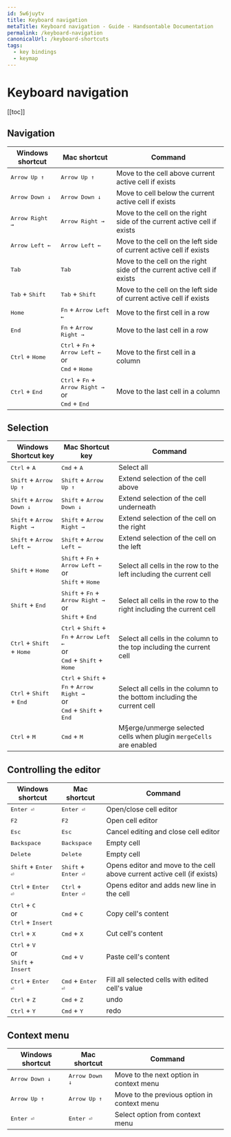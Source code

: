 ```yaml
---
id: 5w6juytv
title: Keyboard navigation
metaTitle: Keyboard navigation - Guide - Handsontable Documentation
permalink: /keyboard-navigation
canonicalUrl: /keyboard-shortcuts
tags:
  - key bindings
  - keymap
---
```


# Keyboard navigation

[[toc]]

## Navigation

| Windows shortcut | Mac shortcut | Command |
|---|---|---|
| <kbd>Arrow Up ↑</kbd> | <kbd>Arrow Up ↑</kbd>  | Move to the cell above current active cell if exists |
| <kbd>Arrow Down ↓</kbd> | <kbd>Arrow Down ↓</kbd> | Move to cell below the current active cell if exists |
| <kbd>Arrow Right →</kbd> | <kbd>Arrow Right →</kbd> | Move to the cell on the right side of the current active cell if exists |
| <kbd>Arrow Left ←</kbd> | <kbd>Arrow Left ←</kbd> | Move to the cell on the left side of current active cell if exists |
| <kbd>Tab</kbd> | <kbd>Tab</kbd> | Move to the cell on the right side of the current active cell if exists |
| <kbd>Tab</kbd> + <kbd>Shift</kbd> | <kbd>Tab</kbd> + <kbd>Shift</kbd> | Move to the cell on the left side of current active cell if exists |
| <kbd>Home</kbd> | <kbd>Fn</kbd> + <kbd>Arrow Left ←</kbd> | Move to the first cell in a row |
| <kbd>End</kbd> | <kbd>Fn</kbd> + <kbd>Arrow Right →</kbd> | Move to the last cell in a row |
| <kbd>Ctrl</kbd> + <kbd>Home</kbd> | <kbd>Ctrl</kbd> + <kbd>Fn</kbd> + <kbd>Arrow Left ←</kbd><br>or<br><kbd>Cmd</kbd> + <kbd>Home</kbd> | Move to the first cell in a column |
| <kbd>Ctrl</kbd> + <kbd>End</kbd> | <kbd>Ctrl</kbd> + <kbd>Fn</kbd> + <kbd>Arrow Right →</kbd><br>or<br><kbd>Cmd</kbd> + <kbd>End</kbd> | Move to the last cell in a column |


## Selection

| Windows Shortcut key| Mac Shortcut key | Command |
|---|---|---|
| <kbd>Ctrl</kbd> + <kbd>A</kbd>  | <kbd>Cmd</kbd> + <kbd>A</kbd>  | Select all |
| <kbd>Shift</kbd> + <kbd>Arrow Up ↑</kbd>  | <kbd>Shift</kbd> + <kbd>Arrow Up ↑</kbd> | Extend selection of the cell above  |
| <kbd>Shift</kbd> + <kbd>Arrow Down ↓</kbd> | <kbd>Shift</kbd> + <kbd>Arrow Down ↓</kbd> | Extend selection of the cell underneath |
| <kbd>Shift</kbd> + <kbd>Arrow Right →</kbd>  | <kbd>Shift</kbd> + <kbd>Arrow Right →</kbd> | Extend selection of the cell on the right |
| <kbd>Shift</kbd> + <kbd>Arrow Left ←</kbd> | <kbd>Shift</kbd> + <kbd>Arrow Left ←</kbd> | Extend selection of the cell on the left  |
| <kbd>Shift</kbd> + <kbd>Home</kbd>  | <kbd>Shift</kbd> + <kbd>Fn</kbd> + <kbd>Arrow Left ←</kbd><br>or<br><kbd>Shift</kbd> + <kbd>Home</kbd> | Select all cells in the row to the left including the current cell |
| <kbd>Shift</kbd> + <kbd>End</kbd> | <kbd>Shift</kbd> + <kbd>Fn</kbd> + <kbd>Arrow Right →</kbd><br>or<br><kbd>Shift</kbd> + <kbd>End</kbd> | Select all cells in the row to the right including the current cell |
| <kbd>Ctrl</kbd> + <kbd>Shift</kbd> + <kbd>Home</kbd> | <kbd>Ctrl</kbd> + <kbd>Shift</kbd> + <kbd>Fn</kbd> + <kbd>Arrow Left ←</kbd><br>or<br><kbd>Cmd</kbd> + <kbd>Shift</kbd> + <kbd>Home</kbd>  | Select all cells in the column to the top including the current cell  |
| <kbd>Ctrl</kbd> + <kbd>Shift</kbd> + <kbd>End</kbd>  | <kbd>Ctrl</kbd> + <kbd>Shift</kbd> + <kbd>Fn</kbd> + <kbd>Arrow Right →</kbd><br>or<br><kbd>Cmd</kbd> + <kbd>Shift</kbd> + <kbd>End</kbd>  | Select all cells in the column to the bottom including the current cell  |
| <kbd>Ctrl</kbd> + <kbd>M</kbd>  | <kbd>Cmd</kbd> + <kbd>M</kbd>  | M§erge/unmerge selected cells when plugin `mergeCells` are enabled |

## Controlling the editor

| Windows shortcut | Mac shortcut | Command |
|---|---|---|
| <kbd>Enter ⏎</kbd> | <kbd>Enter ⏎</kbd> | Open/close cell editor|
| <kbd>F2</kbd> | <kbd>F2</kbd> | Open cell editor|
| <kbd>Esc</kbd> | <kbd>Esc</kbd> | Cancel editing and close cell editor|
| <kbd>Backspace</kbd> | <kbd>Backspace</kbd> | Empty cell |
| <kbd>Delete</kbd>  | <kbd>Delete</kbd> | Empty cell |
| <kbd>Shift</kbd> + <kbd>Enter ⏎</kbd> | <kbd>Shift</kbd> + <kbd>Enter ⏎</kbd> | Opens editor and move to the cell above current active cell (if exists) |
| <kbd>Ctrl</kbd> + <kbd>Enter ⏎</kbd> | <kbd>Ctrl</kbd> + <kbd>Enter ⏎</kbd> | Opens editor and adds new line in the cell |
| <kbd>Ctrl</kbd> + <kbd>C</kbd><br>or<br><kbd>Ctrl</kbd> + <kbd>Insert</kbd> | <kbd>Cmd</kbd> + <kbd>C</kbd> | Copy cell's content |
| <kbd>Ctrl</kbd> + <kbd>X</kbd> | <kbd>Cmd</kbd> + <kbd>X</kbd> | Cut cell's content |
| <kbd>Ctrl</kbd> + <kbd>V</kbd><br>or<br><kbd>Shift</kbd> + <kbd>Insert</kbd> | <kbd>Cmd</kbd> + <kbd>V</kbd> | Paste cell's content |
| <kbd>Ctrl</kbd> + <kbd>Enter ⏎</kbd> | <kbd>Cmd</kbd> + <kbd>Enter ⏎</kbd> | Fill all selected cells with edited cell's value |
| <kbd>Ctrl</kbd> + <kbd>Z</kbd>  | <kbd>Cmd</kbd> + <kbd>Z</kbd> | undo |
| <kbd>Ctrl</kbd> + <kbd>Y</kbd> | <kbd>Cmd</kbd> + <kbd>Y</kbd> | redo |

## Context menu

| Windows shortcut | Mac shortcut | Command |
|---|---|---|
|<kbd>Arrow Down ↓</kbd> | <kbd>Arrow Down ↓</kbd> | Move to the next option in context menu |
| <kbd>Arrow Up ↑</kbd> | <kbd>Arrow Up ↑</kbd> | Move to the previous option in context menu |
| <kbd>Enter ⏎</kbd> | <kbd>Enter ⏎</kbd>  | Select option from context menu |
